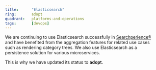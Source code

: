 ```yaml
---
title:      "Elasticsearch"
ring:       adopt
quadrant:   platforms-and-operations
tags:       [devops]
---
```


We are continuing to use Elasticsearch successfully in [Searchperience®](http://www.searchperience.com/) and have benefited from the aggregation features for related use cases such as rendering category trees. We also use Elasticsearch as a persistence solution for various microservices.

This is why we have updated its status to **adopt**.
